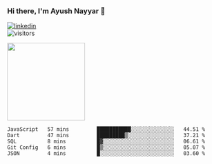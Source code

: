 ### Hi there, I'm Ayush Nayyar 👋

[<img src='https://img.shields.io/badge/LinkedIn-0077B5?style=for-the-badge&logo=linkedin&logoColor=white' alt='linkedin'>](https://linkedin.com/in/ayush-nayyar)  
![visitors](https://visitor-badge.glitch.me/badge?page_id=ayushnayyar.visitor-badge)

<img height="180em" src="https://github-readme-stats.vercel.app/api?username=ayushnayyar&show_icons=true&hide_border=true&&count_private=true&include_all_commits=true" />

<!--START_SECTION:waka-->
```text
JavaScript   57 mins         ███████████░░░░░░░░░░░░░░   44.51 % 
Dart         47 mins         █████████▒░░░░░░░░░░░░░░░   37.21 % 
SQL          8 mins          █▓░░░░░░░░░░░░░░░░░░░░░░░   06.61 % 
Git Config   6 mins          █▒░░░░░░░░░░░░░░░░░░░░░░░   05.07 % 
JSON         4 mins          █░░░░░░░░░░░░░░░░░░░░░░░░   03.60 % 
```
<!--END_SECTION:waka-->

<!--
**ayushnayyar/ayushnayyar** is a ✨ _special_ ✨ repository because its `README.md` (this file) appears on your GitHub profile.

Here are some ideas to get you started:

- 🔭 I’m currently working on ...
- 🌱 I’m currently learning ...
- 👯 I’m looking to collaborate on ...
- 🤔 I’m looking for help with ...
- 💬 Ask me about ...
- 📫 How to reach me: ...
- 😄 Pronouns: ...
- ⚡ Fun fact: ...
-->
